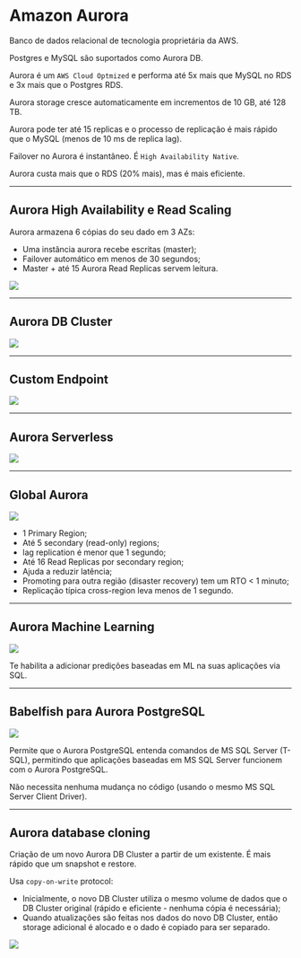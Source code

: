 # Amazon Aurora

Banco de dados relacional de tecnologia proprietária da AWS.

Postgres e MySQL são suportados como Aurora DB.

Aurora é um `AWS Cloud Optmized` e performa até 5x mais que MySQL no RDS e 3x mais que o Postgres RDS.

Aurora storage cresce automaticamente em incrementos de 10 GB, até 128 TB.

Aurora pode ter até 15 replicas e o processo de replicação é mais rápido que o MySQL (menos de 10 ms de replica lag).

Failover no Aurora é instantâneo. É `High Availability Native`.

Aurora custa mais que o RDS (20% mais), mas é mais eficiente.

---

## Aurora High Availability e Read Scaling

Aurora armazena 6 cópias do seu dado em 3 AZs:

* Uma instância aurora recebe escritas (master);
* Failover automático em menos de 30 segundos;
* Master + até 15 Aurora Read Replicas servem leitura.

![](./imagens/aurora.png)

---

## Aurora DB Cluster

![](./imagens/cluster.png)

---

## Custom Endpoint

![](./imagens/endpoint.png)

---

## Aurora Serverless

![](./imagens/serverless.png)

---

## Global Aurora

![](./imagens/global.png)

* 1 Primary Region;
* Até 5 secondary (read-only) regions;
* lag replication é menor que 1 segundo;
* Até 16 Read Replicas por secondary region;
* Ajuda a reduzir latência;
* Promoting para outra região (disaster recovery) tem um RTO < 1 minuto;
* Replicação típica cross-region leva menos de 1 segundo.

---

## Aurora Machine Learning

![](./imagens/ml.png)

Te habilita a adicionar predições baseadas em ML na suas aplicações via SQL.

---

## Babelfish para Aurora PostgreSQL

![](./imagens/babelfish.png)

Permite que o Aurora PostgreSQL entenda comandos de MS SQL Server (T-SQL), permitindo que aplicações baseadas em MS SQL Server funcionem com o Aurora PostgreSQL.

Não necessita nenhuma mudança no código (usando o mesmo MS SQL Server Client Driver).

---

## Aurora database cloning

Criação de um novo Aurora DB Cluster a partir de um existente. É mais rápido que um snapshot e restore.

Usa `copy-on-write` protocol:

* Inicialmente, o novo DB Cluster utiliza o mesmo volume de dados que o DB Cluster original (rápido e eficiente - nenhuma cópia é necessária);
* Quando atualizações são feitas nos dados do novo DB Cluster, então storage adicional é alocado e o dado é copiado para ser separado.

![](./imagens/cloning.png)
